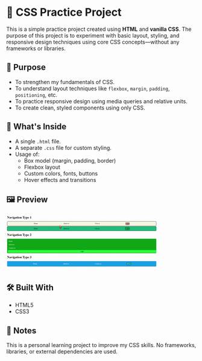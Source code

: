 # 🎨 CSS Practice Project

This is a simple practice project created using **HTML** and **vanilla CSS**. The purpose of this project is to experiment with basic layout, styling, and responsive design techniques using core CSS concepts—without any frameworks or libraries.

## 🎯 Purpose

- To strengthen my fundamentals of CSS.
- To understand layout techniques like `flexbox`, `margin`, `padding`, `positioning`, etc.
- To practice responsive design using media queries and relative units.
- To create clean, styled components using only CSS.

## 📁 What's Inside

- A single `.html` file.
- A separate `.css` file for custom styling.
- Usage of:
  - Box model (margin, padding, border)
  - Flexbox layout
  - Custom colors, fonts, buttons
  - Hover effects and transitions

## 🖼️ Preview
![Preview](preview.gif)

## 🛠️ Built With

- HTML5
- CSS3

## 📌 Notes

This is a personal learning project to improve my CSS skills. No frameworks, libraries, or external dependencies are used.
